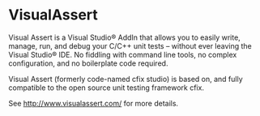 VisualAssert
============

Visual Assert is a Visual Studio® AddIn that allows you to easily write, manage, run, and debug your C/C++ unit tests – without ever leaving the Visual Studio® IDE. No fiddling with command line tools, no complex configuration, and no boilerplate code required. 

Visual Assert (formerly code-named cfix studio) is based on, and fully compatible to the open source unit testing framework cfix. 

See http://www.visualassert.com/ for more details.
